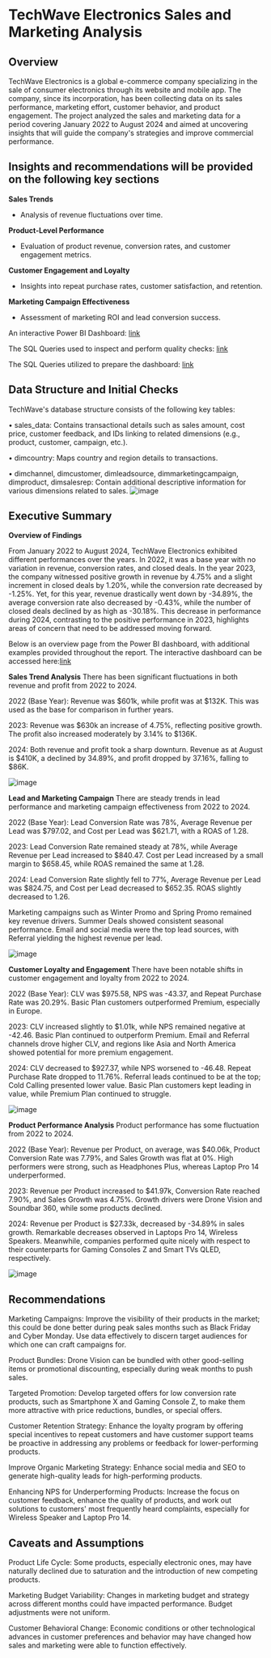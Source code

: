 # **TechWave Electronics Sales and Marketing Analysis**  

## **Overview** 
TechWave Electronics is a global e-commerce company specializing in the sale of consumer electronics through its website and mobile app. The company, since its incorporation, has been collecting data on its sales performance, marketing effort, customer behavior, and product engagement. The project analyzed the sales and marketing data for a period covering January 2022 to August 2024 and aimed at uncovering insights that will guide the company's strategies and improve commercial performance.

## **Insights and recommendations will be provided on the following key sections** 
 **Sales Trends**  
   - Analysis of revenue fluctuations over time.

**Product-Level Performance**  
   - Evaluation of product revenue, conversion rates, and customer engagement metrics.
     
 **Customer Engagement and Loyalty**  
   - Insights into repeat purchase rates, customer satisfaction, and retention.

 **Marketing Campaign Effectiveness**  
   - Assessment of marketing ROI and lead conversion success.

An interactive Power BI Dashboard: [link](https://github.com/Catherinedataa/techwave-electronics-sales-marketing-analysis/blob/master/sales_marketing.pbix)

The SQL Queries used to inspect and perform quality checks: [link](https://github.com/Catherinedataa/techwave-electronics-sales-marketing-analysis/blob/master/data_quality_checks.sql)

The SQL Queries utilized to prepare the dashboard: [link](https://github.com/Catherinedataa/techwave-electronics-sales-marketing-analysis/blob/master/sales-marketing-queries.sql)

##  Data Structure and Initial Checks
TechWave's database structure consists of the following key tables:

•	sales_data: Contains transactional details such as sales amount, cost price, customer feedback, and IDs linking to related dimensions (e.g., product, customer, campaign, etc.).

•	dimcountry: Maps country and region details to transactions.

•	dimchannel, dimcustomer, dimleadsource, dimmarketingcampaign, dimproduct, dimsalesrep: Contain additional descriptive information for various dimensions related to sales.
![image](https://github.com/user-attachments/assets/69c7d9d0-8a54-48e6-975a-1a980840752c)

##  Executive Summary 
  **Overview of Findings** 
  
From January 2022 to August 2024, TechWave Electronics exhibited different performances over the years. In 2022, it was a base year with no variation in revenue, conversion rates, and closed deals. In the year 2023, the company witnessed positive growth in revenue by 4.75% and a slight increment in closed deals by 1.20%, while the conversion rate decreased by -1.25%. Yet, for this year, revenue drastically went down by -34.89%, the average conversion rate also decreased by -0.43%, while the number of closed deals declined by as high as -30.18%. This decrease in performance during 2024, contrasting to the positive performance in 2023, highlights areas of concern that need to be addressed moving forward.

Below is an overview page from the Power BI dashboard, with additional examples provided throughout the report. The interactive dashboard can be accessed here:[link](https://github.com/Catherinedataa/techwave-electronics-sales-marketing-analysis/blob/master/sales_marketing.pbix)
 
 **Sales Trend Analysis** 
 There has been significant fluctuations in both revenue and profit from 2022 to 2024.
 
 2022 (Base Year): Revenue was $601k, while profit was at $132K. This was used as the base for comparison in further years. 
 
 2023: Revenue was $630k an increase of 4.75%, reflecting positive growth. The profit also increased moderately by 3.14% to $136K.
 
 2024: Both revenue and profit took a sharp downturn. Revenue as at August is $410K, a declined by 34.89%, and profit dropped by 37.16%, falling to $86K.
 
![image](https://github.com/user-attachments/assets/0ff7b47c-25ad-44ff-aa28-577d9ff97dc6)

**Lead and Marketing Campaign**
There are steady trends in lead performance and marketing campaign effectiveness from 2022 to 2024.

2022 (Base Year): Lead Conversion Rate was 78%, Average Revenue per Lead was $797.02, and Cost per Lead was $621.71, with a ROAS of 1.28.

2023: Lead Conversion Rate remained steady at 78%, while Average Revenue per Lead increased to $840.47. Cost per Lead increased by a small margin to $658.45, while ROAS remained the same at 1.28.

2024: Lead Conversion Rate slightly fell to 77%, Average Revenue per Lead was $824.75, and Cost per Lead decreased to $652.35. ROAS slightly decreased to 1.26.

Marketing campaigns such as Winter Promo and Spring Promo remained key revenue drivers. Summer Deals showed consistent seasonal performance. Email and social media were the top lead sources, with Referral yielding the highest revenue per lead.

 ![image](https://github.com/user-attachments/assets/63062b40-0fbd-4c42-b8fd-711e57f306bc)


**Customer Loyalty and Engagement**
There have been notable shifts in customer engagement and loyalty from 2022 to 2024.

2022 (Base Year): CLV was $975.58, NPS was -43.37, and Repeat Purchase Rate was 20.29%. Basic Plan customers outperformed Premium, especially in Europe.

2023: CLV increased slightly to $1.01k, while NPS remained negative at -42.46. Basic Plan continued to outperform Premium. Email and Referral channels drove higher CLV, and regions like Asia and North America showed potential for more premium engagement.

2024: CLV decreased to $927.37, while NPS worsened to -46.48. Repeat Purchase Rate dropped to 11.76%. Referral leads continued to be at the top; Cold Calling presented lower value. Basic Plan customers kept leading in value, while Premium Plan continued to struggle.

![image](https://github.com/user-attachments/assets/c8a8e4d5-3677-4ffe-8891-fa586019bbca)

**Product Performance Analysis**
Product performance has some fluctuation from 2022 to 2024.

2022 (Base Year): Revenue per Product, on average, was $40.06k, Product Conversion Rate was 7.79%, and Sales Growth was flat at 0%. High performers were strong, such as Headphones Plus, whereas Laptop Pro 14 underperformed.

2023: Revenue per Product increased to $41.97k, Conversion Rate reached 7.90%, and Sales Growth was 4.75%. Growth drivers were Drone Vision and Soundbar 360, while some products declined.

2024: Revenue per Product is $27.33k, decreased by -34.89% in sales growth. Remarkable decreases observed in Laptops Pro 14, Wireless Speakers. Meanwhile, companies performed quite nicely with respect to their counterparts for Gaming Consoles Z and Smart TVs QLED, respectively.

![image](https://github.com/user-attachments/assets/1bf99db9-0f05-48e3-a02a-247f98e4422e)

## Recommendations

Marketing Campaigns: Improve the visibility of their products in the market; this could be done better during peak sales months such as Black Friday and Cyber Monday. Use data effectively to discern target audiences for which one can craft campaigns for.

Product Bundles: Drone Vision can be bundled with other good-selling items or promotional discounting, especially during weak months to push sales.

Targeted Promotion: Develop targeted offers for low conversion rate products, such as Smartphone X and Gaming Console Z, to make them more attractive with price reductions, bundles, or special offers.

Customer Retention Strategy: Enhance the loyalty program by offering special incentives to repeat customers and have customer support teams be proactive in addressing any problems or feedback for lower-performing products.

Improve Organic Marketing Strategy: Enhance social media and SEO to generate high-quality leads for high-performing products.

Enhancing NPS for Underperforming Products: Increase the focus on customer feedback, enhance the quality of products, and work out solutions to customers' most frequently heard complaints, especially for Wireless Speaker and Laptop Pro 14.

##  Caveats and Assumptions

Product Life Cycle: Some products, especially electronic ones, may have naturally declined due to saturation and the introduction of new competing products.

Marketing Budget Variability: Changes in marketing budget and strategy across different months could have impacted performance. Budget adjustments were not uniform.

Customer Behavioral Change: Economic conditions or other technological advances in customer preferences and behavior may have changed how sales and marketing were able to function effectively.




